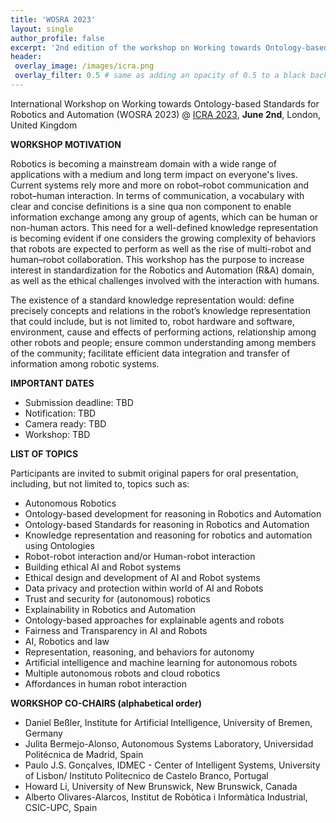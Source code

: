 ```yaml
---
title: 'WOSRA 2023'
layout: single
author_profile: false
excerpt: '2nd edition of the workshop on Working towards Ontology-based Standards for Robotics and Automation'
header:
 overlay_image: /images/icra.png
 overlay_filter: 0.5 # same as adding an opacity of 0.5 to a black background
---
```


International Workshop on Working towards Ontology-based Standards for Robotics and Automation (WOSRA 2023) @ [ICRA 2023](https://www.icra2023.org/programme/workshops-tutorials), **June 2nd**, London, United Kingdom






**WORKSHOP MOTIVATION**

Robotics is becoming a mainstream domain with a wide range of applications with a medium and long term impact on everyone's lives. Current systems rely more and more on robot–robot communication and robot–human interaction. In terms of communication, a vocabulary with clear and concise definitions is a sine qua non component to enable information exchange among any group of agents, which can be human or non-human actors. This need for a well-defined knowledge representation is becoming evident if one considers the growing complexity of behaviors that robots are expected to perform as well as the rise of multi-robot and human–robot collaboration. This workshop has the purpose to increase interest in standardization for the Robotics and Automation (R&A) domain, as well as the ethical challenges involved with the interaction with humans. 

The existence of a standard knowledge representation would:
define precisely concepts and relations in the robot’s knowledge representation that could include, but is not limited to, robot hardware and software, environment, cause and effects of performing actions, relationship among other robots and people;
ensure common understanding among members of the community;
facilitate efficient data integration and transfer of information among robotic systems.


**IMPORTANT DATES**

- Submission deadline: TBD
- Notification: TBD
- Camera ready: TBD
- Workshop: TBD


**LIST OF TOPICS**

Participants are invited to submit original papers for oral presentation, including, but not limited to, topics such as:

- Autonomous Robotics
- Ontology-based development for reasoning in Robotics and Automation
- Ontology-based Standards for reasoning in Robotics and Automation
- Knowledge representation and reasoning for robotics and automation using Ontologies
- Robot-robot interaction and/or Human-robot interaction 
- Building ethical AI and Robot systems
- Ethical design and development of AI and Robot systems
- Data privacy and protection within world of AI and Robots
- Trust and security for (autonomous) robotics
- Explainability in Robotics and Automation
- Ontology-based approaches for explainable agents and robots
- Fairness and Transparency in AI and Robots
- AI, Robotics and law
- Representation, reasoning, and behaviors for autonomy
- Artificial intelligence and machine learning for autonomous robots
- Multiple autonomous robots and cloud robotics
- Affordances in human robot interaction

	


**WORKSHOP CO-CHAIRS (alphabetical order)**

- Daniel Beßler, Institute for Artificial Intelligence, University of Bremen, Germany
- Julita Bermejo-Alonso, Autonomous Systems Laboratory, Universidad Politécnica de Madrid, Spain
- Paulo J.S. Gonçalves, IDMEC - Center of Intelligent Systems, University of Lisbon/ Instituto Politecnico de Castelo Branco, Portugal
- Howard Li, University of New Brunswick, New Brunswick, Canada
- Alberto Olivares-Alarcos, Institut de Robòtica i Informàtica Industrial, CSIC-UPC, Spain



